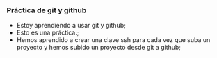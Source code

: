 ### Práctica de git y github

- Estoy aprendiendo a usar git y github;
- Esto es una práctica.;
- Hemos aprendido a crear una clave ssh para cada vez que suba un proyecto y hemos subido un proyecto desde git a github;
